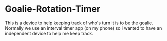 # Goalie-Rotation-Timer
This is a device to help keeping track of who's turn it is to be the goalie. Normally we use an interval timer app (on my phone) so i wanted to have an independent device to help me keep track.
